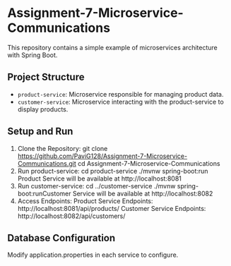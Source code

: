 # Assignment-7-Microservice-Communications

This repository contains a simple example of microservices architecture with Spring Boot.
 
## Project Structure
 
- `product-service`: Microservice responsible for managing product data.
- `customer-service`: Microservice interacting with the product-service to display products.
 
## Setup and Run
 
1. Clone the Repository:
git clone https://github.com/PaviG128/Assignment-7-Microservice-Communications.git
   cd Assignment-7-Microservice-Communications
2. Run product-service:
cd product-service
./mvnw spring-boot:run
Product Service will be available at http://localhost:8081
3. Run customer-service:
cd ../customer-service
./mvnw spring-boot:runCustomer Service will be available at http://localhost:8082
4. Access Endpoints:
Product Service Endpoints:
http://localhost:8081/api/products/
Customer Service Endpoints:
http://localhost:8082/api/customers/

## Database Configuration
Modify application.properties in each service to configure.
